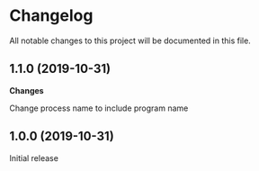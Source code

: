 # Changelog

All notable changes to this project will be documented in this file.

## 1.1.0 (2019-10-31)

**Changes**

Change process name to include program name

## 1.0.0 (2019-10-31)

Initial release
